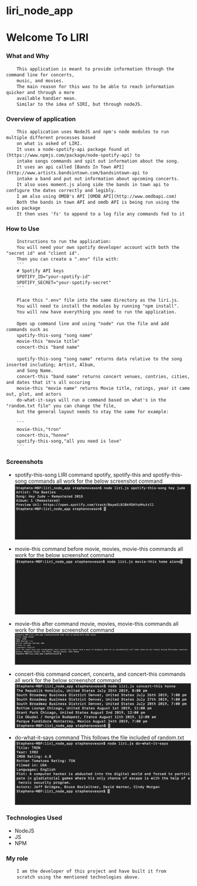 # liri_node_app

# Welcome To LIRI

### What and Why
        This application is meant to provide information through the command line for concerts, 
        music, and movies.
        The main reason for this was to be able to reach information quicker and through a more 
        available handier mean.
        Similar to the idea of SIRI, but through nodeJS.

### Overview of application
        This application uses NodeJS and npm's node modules to run multiple different processes based 
        on what is asked of LIRI.
        It uses a node-spotify-api package found at (https://www.npmjs.com/package/node-spotify-api) to 
        intake songs commands and spit out information about the song.
        It uses an api called [Bands In Town API](http://www.artists.bandsintown.com/bandsintown-api to 
        intake a band and put out information about upcoming concerts.
        It also uses moment.js along side the bands in town api to configure the dates correctly and legibly.
        I am also using OMDB's API [OMDB API](http://www.omdbapi.com)
        Both the bands in town API and omdb API is being run using the axios package
        It then uses 'fs' to append to a log file any commands fed to it

### How to Use
        Instructions to run the application:
        You will need your own spotify developer account with both the "secret id" and "client id".
        Then you can create a ".env" file with:
        ```
        # Spotify API keys
        SPOTIFY_ID="your-spotify-id"
        SPOTIFY_SECRET="your-spotify-secret"
        ```

        Place this ".env" file into the same directory as the liri.js.
        You will need to install the modules by running "npm install".
        You will now have everything you need to run the application.

        Open up command line and using "node" run the file and add commands such as
        spotify-this-song "song name"
        movie-this "movie title"
        concert-this "band name"

        spotify-this-song "song name" returns data relative to the song inserted including; Artist, Album, 
        and Song Name.
        concert-this "band name" returns concert venues, contries, cities, and dates that it's all occuring
        movie-this "movie name" returns Movie title, ratings, year it came out, plot, and actors
        do-what-it-says will run a command based on what's in the "random.txt file" you can change the file, 
        but the general layout needs to stay the same for example:

        ```
        movie-this,"tron"
        concert-this,"honne"
        spotify-this-song,"all you need is love"
        ```


### Screenshots
* spotify-this-song LIRI command
        spotify, spotify-this and spotify-this-song commands all work for the below screenshot command
![spotify-this-song screenshot](./assets/screenshots/spotify-this-song.png)

* movie-this command before
        movie, movies, movie-this commands all work for the below screenshot command
![movie-this](./assets/screenshots/beforecommand.png)

* movie-this after command
        movie, movies, movie-this commands all work for the below screenshot command
![movie-this](./assets/screenshots/command.png)

* concert-this command
        concert, concerts, and concert-this commands all work for the below screenshot command
![concert-this](./assets/screenshots/concert-this.png)

* do-what-it-says command
        This follows the file included of random.txt
![do-what-it-says](./assets/screenshots/do-what-it-says.png)

### Technologies Used
* NodeJS
* JS
* NPM

### My role

        I am the developer of this project and have built it from 
        scratch using the mentioned technologies above.
